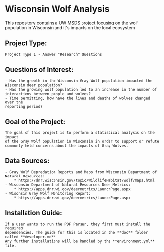 # Wisconsin Wolf Analysis
This repository contains a UW MSDS project focusing on the wolf population in Wisconsin and it's impacts on the local ecosystem 

## Project Type: 
    Project Type 1 - Answer "Research" Questions

## Questions of Interest:
    - Has the growth in the Wisconsin Gray Wolf population impacted the 
    Wisconsin deer population?
    - Has the growing wolf population led to an increase in the number of 
    interactions between people and wolves?
    - Time permitting, how have the lives and deaths of wolves changed over the
    reporting period?

## Goal of the Project:
    The goal of this project is to perform a statistical analysis on the impact 
    of the Gray Wolf population in Wisconsin in order to support or refute 
    commonly held concerns about the impacts of Gray Wolves.

## Data Sources:
    - Gray Wolf Depredation Reports and Maps from Wisconsin Department of 
    Natural Resources:
        * https://dnr.wisconsin.gov/topic/WildlifeHabitat/wolf/maps.html
    - Wisconsin Department of Natural Resources Deer Metrics:
        * https://apps.dnr.wi.gov/deermetrics/LaunchPage.aspx
    - Wisonsin Gray Wolf Monitoring Report:
        * https://apps.dnr.wi.gov/deermetrics/LaunchPage.aspx

## Installation Guide:
    If a user wants to run the PDF Parser, they first must install the required
    dependencies. The guide for this is located in the **doc** folder called **developer.md** 
    Any further installations will be handled by the **environment.yml** file. 
